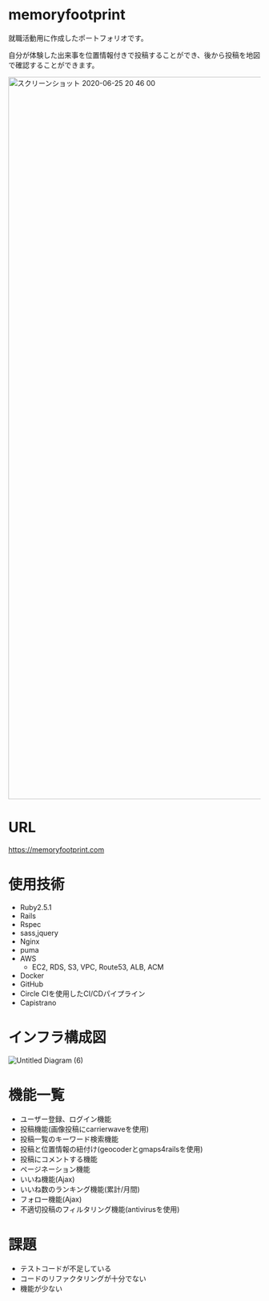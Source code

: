 # memoryfootprint
就職活動用に作成したポートフォリオです。


自分が体験した出来事を位置情報付きで投稿することができ、後から投稿を地図で確認することができます。

<img width="1440" alt="スクリーンショット 2020-06-25 20 46 00" src="https://user-images.githubusercontent.com/62055598/85716370-57087100-b727-11ea-9a2f-5ea7118e75c1.png">

# URL
https://memoryfootprint.com

# 使用技術
* Ruby2.5.1
* Rails
* Rspec
* sass,jquery
* Nginx
* puma
* AWS
  * EC2, RDS, S3, VPC, Route53, ALB, ACM
* Docker
* GitHub
* Circle CIを使用したCI/CDパイプライン
* Capistrano

# インフラ構成図
![Untitled Diagram (6)](https://user-images.githubusercontent.com/62055598/87865567-eb29c900-c9b1-11ea-8c78-6f29b04069cc.png)

# 機能一覧
* ユーザー登録、ログイン機能
* 投稿機能(画像投稿にcarrierwaveを使用)
* 投稿一覧のキーワード検索機能
* 投稿と位置情報の紐付け(geocoderとgmaps4railsを使用)
* 投稿にコメントする機能
* ページネーション機能
* いいね機能(Ajax)
* いいね数のランキング機能(累計/月間)
* フォロー機能(Ajax)
* 不適切投稿のフィルタリング機能(antivirusを使用)

# 課題
* テストコードが不足している
* コードのリファクタリングが十分でない
* 機能が少ない
